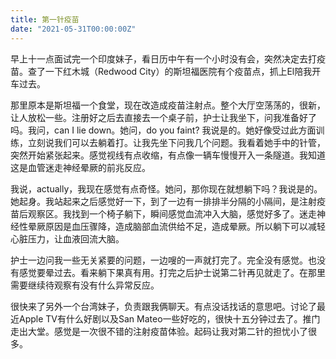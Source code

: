 ```yaml
---
title: 第一针疫苗
date: "2021-05-31T00:00:00Z"
---
```


早上十一点面试完一个印度妹子，看日历中午有一个小时没有会，突然决定去打疫苗。查了一下红木城（Redwood City）的斯坦福医院有个疫苗点，抓上El陪我开车过去。

那里原本是斯坦福一个食堂，现在改造成疫苗注射点。整个大厅空荡荡的，很新，让人放松一些。注册好之后去直接去一个桌子前，护士让我坐下，问我准备好了吗。我问，can I lie down。她问，do you faint? 我说是的。她好像受过此方面训练，立刻说我们可以去躺着打。让我先坐下问我几个问题。我看着她手中的针管，突然开始紧张起来。感觉视线有点收缩，有点像一辆车慢慢开入一条隧道。我知道这是血管迷走神经晕厥的前兆反应。

我说，actually，我现在感觉有点奇怪。她问，那你现在就想躺下吗？我说是的。她起身。我站起来之后感觉好一下，到了一边有一排排半分隔的小隔间，是注射疫苗后观察区。我找到一个椅子躺下，瞬间感觉血流冲入大脑，感觉好多了。迷走神经性晕厥原因是血压骤降，造成脑部血流供给不足，造成晕厥。所以躺下可以减轻心脏压力，让血液回流大脑。

护士一边问我一些无关紧要的问题，一边嗖的一声就打完了。完全没有感觉。也没有感觉要晕过去。看来躺下果真有用。打完之后护士说第二针再见就走了。在那里需要继续待观察有没有什么异常反应。

很快来了另外一个台湾妹子，负责跟我俩聊天。有点没话找话的意思吧。讨论了最近Apple TV有什么好剧以及San Mateo一些好吃的，很快十五分钟过去了。推门走出大堂。感觉是一次很不错的注射疫苗体验。起码让我对第二针的担忧小了很多。
